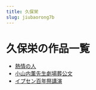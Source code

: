 ```yaml
---
title: 久保栄
slug: jiubaorong7b
---
```


# 久保栄の作品一覧

- [熱情の人](reqingnoren99)
- [小山内薫先生劇場葬公文](xiaoshanneixunxianshengjuchangzanggongwenb6)
- [イプセン百年祭講演](ipusenbainianjijiangyane2)
